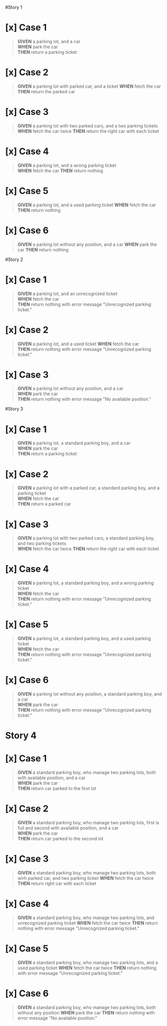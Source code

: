 #Story 1
# [x] Case 1  
>   **GIVEN** a parking lot, and a car  
    **WHEN** park the car  
    **THEN** return a parking ticket
# [x] Case 2
>   **GIVEN** a parking lot with parked car, and a ticket
    **WHEN** fetch the car
    **THEN** return the parked car
 # [x] Case 3
>   **GIVEN** a parking lot with two parked cars, and a two parking tickets  
    **WHEN** fetch the car twice
    **THEN** return the right car with each ticket
 # [x] Case 4
>   **GIVEN** a parking lot, and a wrong parking ticket  
    **WHEN** fetch the car
    **THEN** return nothing
# [x] Case 5
>   **GIVEN** a parking lot, and a used parking ticket
    **WHEN** fetch the car
    **THEN** return nothing
# [x] Case 6
>   **GIVEN** a parking lot without any position, and a car
    **WHEN** park the car
    **THEN** return nothing

#Story 2
# [x] Case 1
>   **GIVEN** a parking lot, and an unrecognized ticket  
    **WHEN** fetch the car  
    **THEN** return nothing with error message "Unrecognized parking ticket."

# [x] Case 2
>   **GIVEN** a parking lot, and a used ticket
    **WHEN** fetch the car  
    **THEN** return nothing with error message "Unrecognized parking ticket."

# [x] Case 3
>   **GIVEN** a parking lot without any position, and a car   
    **WHEN** park the car  
    **THEN** return nothing with error message "No available position."
   
#Story 3
# [x] Case 1
>   **GIVEN** a parking lot, a standard parking boy, and a car   
    **WHEN** park the car   
    **THEN** return a parking ticket  
> 
# [x] Case 2
>   **GIVEN** a parking lot with a parked car, a standard parking boy, and a parking ticket    
    **WHEN** fetch the car  
    **THEN** return a parked car

# [x] Case 3
>   **GIVEN** a parking lot with two parked cars, a standard parking boy, and two parking tickets  
    **WHEN** fetch the car twice
    **THEN** return the right car with each ticket

# [x] Case 4
>   **GIVEN** a parking lot, a standard parking boy, and a wrong parking ticket  
    **WHEN** fetch the car  
    **THEN** return nothing with error message "Unrecognized parking ticket."

# [x] Case 5
>   **GIVEN** a parking lot, a standard parking boy, and a used parking ticket  
    **WHEN** fetch the car  
    **THEN** return nothing with error message "Unrecognized parking ticket."

# [x] Case 6
>   **GIVEN** a parking lot without any position, a standard parking boy, and a car  
    **WHEN** park the car  
    **THEN** return nothing with error message "Unrecognized parking ticket."

# Story 4
# [x] Case 1
>   **GIVEN** a standard parking boy, who manage two parking lots, both with available position, and a car  
    **WHEN** park the car  
    **THEN** return car parked to the first lot

# [x] Case 2
>   **GIVEN** a standard parking boy, who manage two parking lots, first is full and second with available position, and a car  
    **WHEN** park the car  
    **THEN** return car parked to the second lot

# [x] Case 3
>   **GIVEN** a standard parking boy, who manage two parking lots, both wirh parked car, and two parking ticket 
    **WHEN** fetch the car twice
    **THEN** return right car with each ticket

 # [x] Case 4
>   **GIVEN** a standard parking boy, who manage two parking lots, and unrecognized parking ticket
    **WHEN** fetch the car twice
    **THEN** return nothing with error message "Unrecognized parking ticket."

# [x] Case 5
>   **GIVEN** a standard parking boy, who manage two parking lots, and a used parking ticket
    **WHEN** fetch the car twice
    **THEN** return nothing with error message "Unrecognized parking ticket."

# [x] Case 6
>   **GIVEN** a standard parking boy, who manage two parking lots, both without any position
    **WHEN** park the car
    **THEN** return nothing with error message "No available position."

